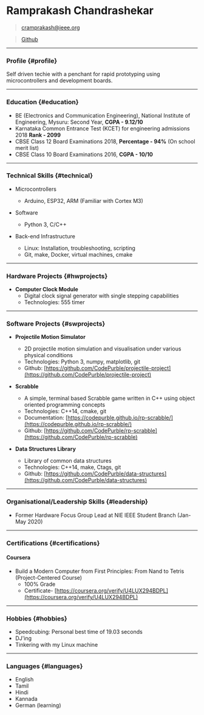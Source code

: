 # Ramprakash Chandrashekar

> [cramprakash@ieee.org](cramprakash@ieee.org)

> [Github](https://github.com/CodePurble)

------

### Profile {#profile}

Self driven techie with a penchant for rapid prototyping using microcontrollers
and development boards.

------

### Education {#education}

* BE (Electronics and Communication Engineering), National Institute of Engineering, Mysuru: Second Year, **CGPA - 9.12/10**
* Karnataka Common Entrance Test (KCET) for engineering admissions 2018 **Rank - 2099**
* CBSE Class 12 Board Examinations 2018, **Percentage - 94%** (On school merit list)
* CBSE Class 10 Board Examinations 2016, **CGPA - 10/10**

------

### Technical Skills {#technical}

* Microcontrollers
	* Arduino, ESP32, ARM (Familiar with Cortex M3)

* Software
	* Python 3, C/C++

* Back-end Infrastructure
	* Linux: Installation, troubleshooting, scripting
	* Git, make, Docker, virtual machines, cmake

------

### Hardware Projects {#hwprojects}

* **Computer Clock Module**
	* Digital clock signal generator with single stepping capabilities
	* Technologies: 555 timer

------

### Software Projects {#swprojects}

* **Projectile Motion Simulator**
    * 2D projectile motion simulation and visualisation under various physical conditions
    * Technologies: Python 3, numpy, matplotlib, git
    * Github: [https://github.com/CodePurble/projectile-project](https://github.com/CodePurble/projectile-project)

* **Scrabble**
    * A simple, terminal based Scrabble game written in C++ using object oriented programming concepts
    * Technologies: C++14, cmake, git
    * Documentation: [https://codepurble.github.io/rp-scrabble/](https://codepurble.github.io/rp-scrabble/)
    * Github: [https://github.com/CodePurble/rp-scrabble](https://github.com/CodePurble/rp-scrabble)

* **Data Structures Library**
    * Library of common data structures
    * Technologies: C++14, make, Ctags, git
    * Github: [https://github.com/CodePurble/data-structures](https://github.com/CodePurble/data-structures)

------

### Organisational/Leadership Skills {#leadership}

* Former Hardware Focus Group Lead at NIE IEEE Student Branch (Jan-May 2020)

------

### Certifications {#certifications}

#### Coursera

* Build a Modern Computer from First Principles: From Nand to Tetris (Project-Centered Course)
	* 100% Grade
	* Certificate- [https://coursera.org/verify/U4LUX294BDPL](https://coursera.org/verify/U4LUX294BDPL)

------

### Hobbies {#hobbies}

* Speedcubing: Personal best time of 19.03 seconds
* DJ'ing
* Tinkering with my Linux machine

------

### Languages {#languages}

* English
* Tamil
* Hindi
* Kannada
* German (learning)
